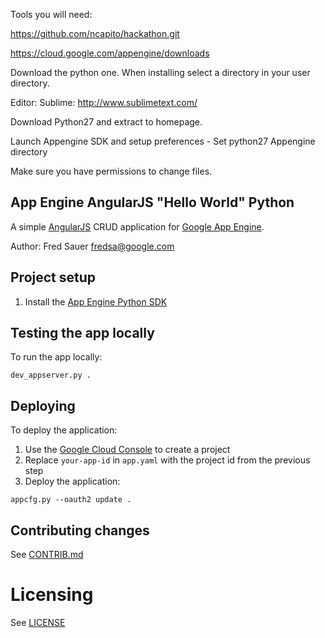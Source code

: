 Tools you will need:

https://github.com/ncapito/hackathon.git

https://cloud.google.com/appengine/downloads

Download the python one.  When installing select a directory in your user directory.

Editor:
 Sublime:   http://www.sublimetext.com/


Download Python27 and extract to homepage.



Launch Appengine SDK and setup preferences  - 
 Set python27
 Appengine directory



 Make sure you have permissions to change files.

 

## App Engine AngularJS "Hello World" Python

A simple [AngularJS](http://angularjs.org/) CRUD application
for [Google App Engine](https://appengine.google.com/).

Author: Fred Sauer <fredsa@google.com>


## Project setup

1. Install the [App Engine Python SDK](https://developers.google.com/appengine/downloads)


## Testing the app locally

To run the app locally:

```
dev_appserver.py .
```


## Deploying

To deploy the application:

1. Use the [Google Cloud Console](https://cloud.google.com/console) to create a project
1. Replace `your-app-id` in `app.yaml` with the project id from the previous step
1. Deploy the application:

```
appcfg.py --oauth2 update .
```


## Contributing changes

See [CONTRIB.md](CONTRIB.md)


# Licensing

See [LICENSE](LICENSE)
